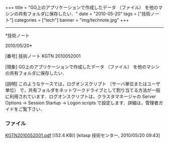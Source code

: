 ﻿+++
title = "GG上のアプリケーションで作成したデータ （ファイル） を他のマシンの共有フォルダに保存したい．"
date = "2010-05-20"
tags = ["技術ノート"]
categories = ["tech"]
banner = "img/technote.jpg"
+++

-----------------------------------------------------------------------------------------------------------------------------

*技術ノート

2010/05/20*


[番号]
技術ノート KGTN 2010052001

[現象]
GG上のアプリケーションで作成したデータ （ファイル）
を他のマシンの共有フォルダに保存したい．

[説明]
このようなケースでは，ログオンスクリプト （サーバ単位またはユーザ単位）
で，共有フォルダをネットワークドライブとして割り当てる方法が一般に利用されています．ログオンスクリプトは，クラスタマネージャの
Server Options → Session Startup → Logon scripts
で設定します．詳細は，管理者ガイドをご覧下さい．


### ファイル

 
 


[KGTN2010052001.pdf](http://techreport.kitasp.net/attachments/download/172/KGTN2010052001.pdf)
 [(52.4 KB)] [kitasp 技術センター, 2010/05/20
09:43]


 


 

